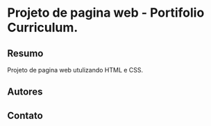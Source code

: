 # Projeto de pagina web - Portifolio Curriculum.
## Resumo

Projeto de pagina web utulizando HTML e CSS.

## Autores
## Contato
